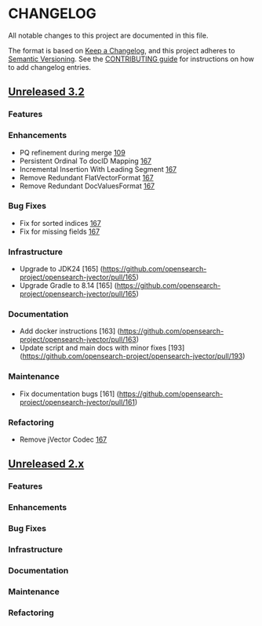 
# CHANGELOG
All notable changes to this project are documented in this file.

The format is based on [Keep a Changelog](https://keepachangelog.com/en/1.0.0/), and this project adheres to [Semantic Versioning](https://semver.org/spec/v2.0.0.html). See the [CONTRIBUTING guide](./CONTRIBUTING.md#Changelog) for instructions on how to add changelog entries.

## [Unreleased 3.2](https://github.com/opensearch-project/opensearch-jvector/compare/2.x...HEAD)
### Features
### Enhancements
* PQ refinement during merge [109](https://github.com/opensearch-project/opensearch-jvector/issues/109)
* Persistent Ordinal To docID Mapping [167](https://github.com/opensearch-project/opensearch-jvector/pull/167)
* Incremental Insertion With Leading Segment [167](https://github.com/opensearch-project/opensearch-jvector/pull/167)
* Remove Redundant FlatVectorFormat [167](https://github.com/opensearch-project/opensearch-jvector/pull/167)
* Remove Redundant DocValuesFormat [167](https://github.com/opensearch-project/opensearch-jvector/pull/167)
### Bug Fixes
* Fix for sorted indices [167](https://github.com/opensearch-project/opensearch-jvector/pull/167)
* Fix for missing fields [167](https://github.com/opensearch-project/opensearch-jvector/pull/167)
### Infrastructure
* Upgrade to JDK24 [165] (https://github.com/opensearch-project/opensearch-jvector/pull/165)
* Upgrade Gradle to 8.14 [165] (https://github.com/opensearch-project/opensearch-jvector/pull/165)
### Documentation
* Add docker instructions [163] (https://github.com/opensearch-project/opensearch-jvector/pull/163)
* Update script and main docs with minor fixes [193] (https://github.com/opensearch-project/opensearch-jvector/pull/193)
### Maintenance
* Fix documentation bugs [161] (https://github.com/opensearch-project/opensearch-jvector/pull/161)
### Refactoring
* Remove jVector Codec [167](https://github.com/opensearch-project/opensearch-jvector/pull/167)

## [Unreleased 2.x](https://github.com/opensearch-project/opensearch-jvector/compare/2.18...2.x)
### Features
### Enhancements
### Bug Fixes
### Infrastructure
### Documentation
### Maintenance
### Refactoring
